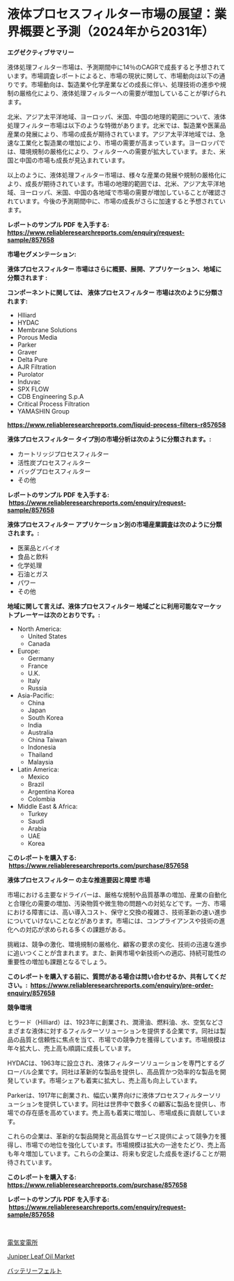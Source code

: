 <p><h1>液体プロセスフィルター市場の展望：業界概要と予測（2024年から2031年）</h1></p><p><strong>エグゼクティブサマリー</strong></p>
<p><p>液体処理フィルター市場は、予測期間中に14％のCAGRで成長すると予想されています。市場調査レポートによると、市場の現状に関して、市場動向は以下の通りです。市場動向は、製造業や化学産業などの成長に伴い、処理技術の進歩や規制の厳格化により、液体処理フィルターへの需要が増加していることが挙げられます。</p><p>北米、アジア太平洋地域、ヨーロッパ、米国、中国の地理的範囲について、液体処理フィルター市場は以下のような特徴があります。北米では、製造業や医薬品産業の発展により、市場の成長が期待されています。アジア太平洋地域では、急速な工業化と製造業の増加により、市場の需要が高まっています。ヨーロッパでは、環境規制の厳格化により、フィルターへの需要が拡大しています。また、米国と中国の市場も成長が見込まれています。</p><p>以上のように、液体処理フィルター市場は、様々な産業の発展や規制の厳格化により、成長が期待されています。市場の地理的範囲では、北米、アジア太平洋地域、ヨーロッパ、米国、中国の各地域で市場の需要が増加していることが確認されています。今後の予測期間中に、市場の成長がさらに加速すると予想されています。</p></p>
<p><strong>レポートのサンプル PDF を入手する: <a href="https://www.reliableresearchreports.com/enquiry/request-sample/857658">https://www.reliableresearchreports.com/enquiry/request-sample/857658</a></strong></p>
<p><strong>市場セグメンテーション:</strong></p>
<p><strong> 液体プロセスフィルター 市場はさらに概要、展開、アプリケーション、地域に分類されます :</strong></p>
<p><strong>コンポーネントに関しては、 液体プロセスフィルター 市場は次のように分類されます: &nbsp;</strong></p>
<p><ul><li>Hlliard</li><li>HYDAC</li><li>Membrane Solutions</li><li>Porous Media</li><li>Parker</li><li>Graver</li><li>Delta Pure</li><li>AJR Filtration</li><li>Purolator</li><li>Induvac</li><li>SPX FLOW</li><li>CDB Engineering S.p.A</li><li>Critical Process Filtration</li><li>YAMASHIN Group</li></ul></p>
<p><strong><a href="https://www.reliableresearchreports.com/liquid-process-filters-r857658">https://www.reliableresearchreports.com/liquid-process-filters-r857658</a></strong></p>
<p><strong> 液体プロセスフィルター タイプ別の市場分析は次のように分類されます。:</strong></p>
<p><ul><li>カートリッジプロセスフィルター</li><li>活性炭プロセスフィルター</li><li>バッグプロセスフィルター</li><li>その他</li></ul></p>
<p><strong>レポートのサンプル PDF を入手する: &nbsp;<a href="https://www.reliableresearchreports.com/enquiry/request-sample/857658">https://www.reliableresearchreports.com/enquiry/request-sample/857658</a></strong></p>
<p><strong> 液体プロセスフィルター アプリケーション別の市場産業調査は次のように分類されます。:</strong></p>
<p><ul><li>医薬品とバイオ</li><li>食品と飲料</li><li>化学処理</li><li>石油とガス</li><li>パワー</li><li>その他</li></ul></p>
<p><strong>地域に関して言えば、液体プロセスフィルター 地域ごとに利用可能なマーケットプレーヤーは次のとおりです。:</strong></p>
<p><ul>
    <li>
        North America:
        <ul>
            <li>United States</li>
            <li>Canada</li>
        </ul>
    </li>
    <li>
        Europe:
        <ul>
            <li>Germany</li>
            <li>France</li>
            <li>U.K.</li>
            <li>Italy</li>
            <li>Russia</li>
        </ul>
    </li>
    <li>
        Asia-Pacific:
        <ul>
            <li>China</li>
            <li>Japan</li>
            <li>South Korea</li>
            <li>India</li>
            <li>Australia</li>
            <li>China Taiwan</li>
            <li>Indonesia</li>
            <li>Thailand</li>
            <li>Malaysia</li>
        </ul>
    </li>
    <li>
        Latin America:
        <ul>
            <li>Mexico</li>
            <li>Brazil</li>
            <li>Argentina Korea</li>
            <li>Colombia</li>
        </ul>
    </li>
    <li>
        Middle East & Africa:
        <ul>
            <li>Turkey</li>
            <li>Saudi</li>
            <li>Arabia</li>
            <li>UAE</li>
            <li>Korea</li>
        </ul>
    </li>
    </ul></p>
<p><strong>このレポートを購入する: &nbsp;<a href="https://www.reliableresearchreports.com/purchase/857658">https://www.reliableresearchreports.com/purchase/857658</a></strong></p>
<p><strong>液体プロセスフィルター の主な推進要因と障壁 市場</strong></p>
<p><p>市場における主要なドライバーは、厳格な規制や品質基準の増加、産業の自動化と合理化の需要の増加、汚染物質や微生物の問題への対処などです。一方、市場における障害には、高い導入コスト、保守と交換の複雑さ、技術革新の速い進歩についていけないことなどがあります。市場には、コンプライアンスや技術の進化への対応が求められる多くの課題がある。</p><p>挑戦は、競争の激化、環境規制の厳格化、顧客の要求の変化、技術の迅速な進歩に追いつくことが含まれます。また、新興市場や新技術への適応、持続可能性の重要性の増加も課題となるでしょう。</p></p>
<p><strong>このレポートを購入する前に、質問がある場合は問い合わせるか、共有してください。:&nbsp; <a href="https://www.reliableresearchreports.com/enquiry/pre-order-enquiry/857658">https://www.reliableresearchreports.com/enquiry/pre-order-enquiry/857658</a></strong></p>
<p><strong>競争環境</strong></p>
<p><p>ヒラード（Hilliard）は、1923年に創業され、潤滑油、燃料油、水、空気などさまざまな液体に対するフィルターソリューションを提供する企業です。同社は製品の品質と信頼性に焦点を当て、市場での競争力を獲得しています。市場規模は年々拡大し、売上高も順調に成長しています。</p><p>HYDACは、1963年に設立され、液体フィルターソリューションを専門とするグローバル企業です。同社は革新的な製品を提供し、高品質かつ効率的な製品を開発しています。市場シェアも着実に拡大し、売上高も向上しています。</p><p>Parkerは、1917年に創業され、幅広い業界向けに液体プロセスフィルターソリューションを提供しています。同社は世界中で数多くの顧客に製品を提供し、市場での存在感を高めています。売上高も着実に増加し、市場成長に貢献しています。</p><p>これらの企業は、革新的な製品開発と高品質なサービス提供によって競争力を獲得し、市場での地位を強化しています。市場規模は拡大の一途をたどり、売上高も年々増加しています。これらの企業は、将来も安定した成長を遂げることが期待されています。</p></p>
<p><strong>このレポートを購入する: &nbsp; <a href="https://www.reliableresearchreports.com/purchase/857658">https://www.reliableresearchreports.com/purchase/857658</a></strong></p>
<p><strong>レポートのサンプル PDF を入手する: &nbsp;<a href="https://www.reliableresearchreports.com/enquiry/request-sample/857658">https://www.reliableresearchreports.com/enquiry/request-sample/857658</a></strong><strong></strong></p>
<p>&nbsp;</p>
<p><p><a href="https://github.com/marbadji/Market-Research-Report-List-1/blob/main/652407721576.md">電気変電所</a></p><p><a href="https://circular-yam-9b9.notion.site/Juniper-Leaf-Oil-Market-Provides-a-Comprehensive-Analysis-Including-a-Macro-Overview-of-the-Market-a-b87d09d60b6c4f50a09fd8593d153f5d">Juniper Leaf Oil Market</a></p><p><a href="https://github.com/KaydenJohns1964/Market-Research-Report-List-1/blob/main/425691221577.md">バッテリーフェルト</a></p></p>